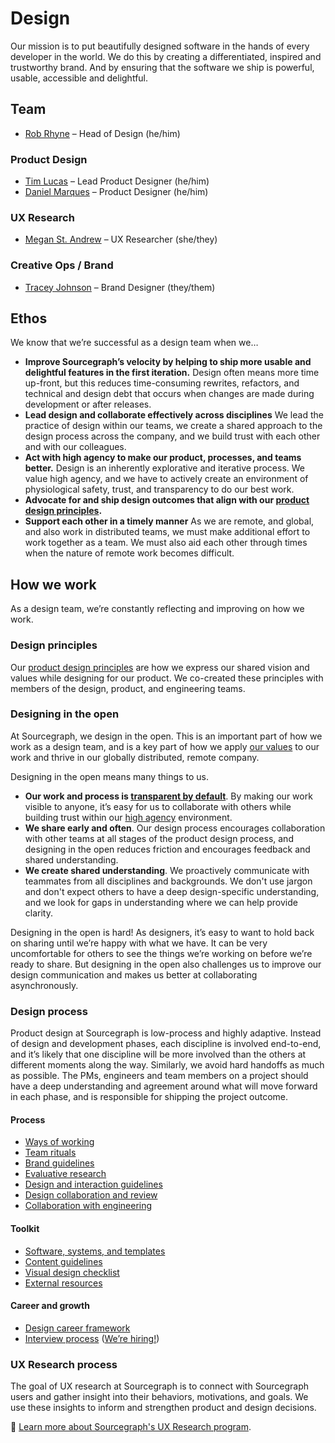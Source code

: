 # Design

Our mission is to put beautifully designed software in the hands of every developer in the world. We do this by creating a differentiated, inspired and trustworthy brand. And by ensuring that the software we ship is powerful, usable, accessible and delightful.

## Team

- [Rob Rhyne](../../../team/index.md#rob-rhyne) – Head of Design (he/him)

### Product Design

- [Tim Lucas](../../../team/index.md#tim-lucas) – Lead Product
  Designer (he/him)
- [Daniel Marques](../../../team/index.md#daniel-marques) – Product
  Designer (he/him)

### UX Research

- [Megan St. Andrew](../../../team/index.md#megan-st-andrew) – UX Researcher
  (she/they)

### Creative Ops / Brand

- [Tracey Johnson](../../../team/index.md#tracey-johnson) – Brand Designer
  (they/them)

## Ethos

We know that we’re successful as a design team when we…

- **Improve Sourcegraph’s velocity by helping to ship more usable and delightful features in the first iteration.** Design often means more time up-front, but this reduces time-consuming rewrites, refactors, and technical and design debt that occurs when changes are made during development or after releases.
- **Lead design and collaborate effectively across disciplines** We lead the practice of design within our teams, we create a shared approach to the design process across the company, and we build trust with each other and with our colleagues.
- **Act with high agency to make our product, processes, and teams better.** Design is an inherently explorative and iterative process. We value high agency, and we have to actively create an environment of physiological safety, trust, and transparency to do our best work.
- **Advocate for and ship design outcomes that align with our [product design principles](./product_design_principles.md).**
- **Support each other in a timely manner** As we are remote, and global, and also work in distributed teams, we must make additional effort to work together as a team. We must also aid each other through times when the nature of remote work becomes difficult.

## How we work

As a design team, we’re constantly reflecting and improving on how we work.

### Design principles

Our [product design principles](product_design_principles.md) are how we express our shared vision and values while designing for our product. We co-created these principles with members of the design, product, and engineering teams.

### Designing in the open

At Sourcegraph, we design in the open. This is an important part of how we work as a design team, and is a key part of how we apply [our values](../../../company-info-and-process/values/index.md) to our work and thrive in our globally distributed, remote company.

Designing in the open means many things to us.

- **Our work and process is [transparent by default](../../../company-info-and-process/values/index.md)**. By making our work visible to anyone, it’s easy for us to collaborate with others while building trust within our [high agency](../../../company-info-and-process/values/index.md#high-agency) environment.
- **We share early and often**. Our design process encourages collaboration with other teams at all stages of the product design process, and designing in the open reduces friction and encourages feedback and shared understanding.
- **We create shared understanding**. We proactively communicate with teammates from all disciplines and backgrounds. We don't use jargon and don't expect others to have a deep design-specific understanding, and we look for gaps in understanding where we can help provide clarity.

Designing in the open is hard! As designers, it’s easy to want to hold back on sharing until we’re happy with what we have. It can be very uncomfortable for others to see the things we’re working on before we’re ready to share. But designing in the open also challenges us to improve our design communication and makes us better at collaborating asynchronously.

### Design process

Product design at Sourcegraph is low-process and highly adaptive. Instead of design and development phases, each discipline is involved end-to-end, and it’s likely that one discipline will be more involved than the others at different moments along the way. Similarly, we avoid hard handoffs as much as possible. The PMs, engineers and team members on a project should have a deep understanding and agreement around what will move forward in each phase, and is responsible for shipping the project outcome.

#### Process

- [Ways of working](./ways_of_working/index.md)
- [Team rituals](./team_rituals/index.md)
- [Brand guidelines](./brand_guidelines/)
- [Evaluative research](./research/conducting-evaluative-research.md)
- [Design and interaction guidelines](design-and-interaction-guidelines.md)
- [Design collaboration and review](./design_collaboration_review/index.md)
- [Collaboration with engineering](./design-and-engineering-collaboration.md)

#### Toolkit

- [Software, systems, and templates](./software_systems/index.md)
- [Content guidelines](../../../company-info-and-process/communication/content_guidelines/index.md)
- [Visual design checklist](./visual_design_checklist.md)
- [External resources](./external_resources/index.md)

#### Career and growth

- [Design career framework](./career-development.md)
- [Interview process](../../product/roles/interviews/product_designer/index.md) ([We’re hiring!](https://boards.greenhouse.io/sourcegraph91))

### UX Research process

The goal of UX research at Sourcegraph is to connect with Sourcegraph users and gather insight into their behaviors, motivations, and goals. We use these insights to inform and strengthen product and design decisions.

📘 [Learn more about Sourcegraph's UX Research program](./research/index.md).
